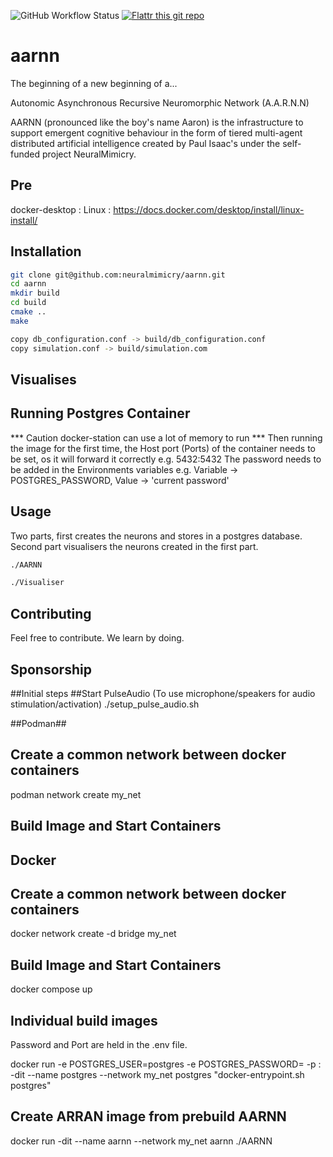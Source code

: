 ![GitHub Workflow Status](https://img.shields.io/github/actions/workflow/status/neuralmimicry/aarnn/cmake.yml?branch=master)
[![Flattr this git repo](http://api.flattr.com/button/flattr-badge-large.png)](https://flattr.com/submit/auto?user_id=neuralmimicry&url=https://github.com/neuralmimicry/aarnn&title=AARNN&language=&tags=github&category=software) 
# aarnn

The beginning of a new beginning of a...

Autonomic Asynchronous Recursive Neuromorphic Network (A.A.R.N.N)

AARNN (pronounced like the boy's name Aaron) is the infrastructure to support emergent cognitive behaviour in the form of tiered multi-agent distributed artificial intelligence created by Paul Isaac's under the self-funded project NeuralMimicry.

## Pre
docker-desktop : Linux : https://docs.docker.com/desktop/install/linux-install/

## Installation

```bash
git clone git@github.com:neuralmimicry/aarnn.git
cd aarnn
mkdir build
cd build
cmake ..
make

copy db_configuration.conf -> build/db_configuration.conf
copy simulation.conf -> build/simulation.com

```

## Visualises
## Running Postgres Container
*** Caution docker-station can use a lot of memory to run ***
Then running the image for the first time, the Host port (Ports) of the container needs to be set, os it will forward it correctly e.g. 5432:5432
The password needs to be added in the Environments variables e.g. Variable -> POSTGRES_PASSWORD, Value -> 'current password'

## Usage
Two parts, first creates the neurons and stores in a postgres database.
Second part visualisers the neurons created in the first part.

```bash
./AARNN

./Visualiser
```

## Contributing
Feel free to contribute. We learn by doing.

## Sponsorship


##Initial steps
##Start PulseAudio (To use microphone/speakers for audio stimulation/activation)
./setup_pulse_audio.sh


##Podman##
## Create a common network between docker containers
podman network create my_net

## Build Image and Start Containers




## Docker ##
## Create a common network between docker containers
docker network create -d bridge my_net

## Build Image and Start Containers
docker compose up

## Individual build images
Password and Port are held in the .env file.

docker run -e POSTGRES_USER=postgres -e POSTGRES_PASSWORD=<INSET PASSWORD> -p <EXTERNAL PORT>:<INTERNAL PORT> -dit --name postgres --network my_net postgres "docker-entrypoint.sh postgres"

## Create ARRAN image from prebuild AARNN
docker run -dit --name aarnn --network my_net aarnn ./AARNN
